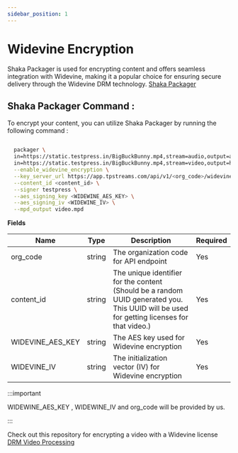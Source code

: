 ```yaml
---
sidebar_position: 1
---
```


# Widevine Encryption

Shaka Packager is used for encrypting content and offers seamless integration with Widevine, making it a popular choice for ensuring secure delivery through the Widevine DRM technology. [Shaka Packager](https://github.com/shaka-project/shaka-packager)


## Shaka Packager Command :
To encrypt your content, you can utilize Shaka Packager by running the following command 
:

```bash

  packager \
  in=https://static.testpress.in/BigBuckBunny.mp4,stream=audio,output=audio.mp4 \
  in=https://static.testpress.in/BigBuckBunny.mp4,stream=video,output=h264_360p.mp4 \
  --enable_widevine_encryption \
  --key_server_url https://app.tpstreams.com/api/v1/<org_code>/widevine_key/ \
  --content_id <content_id> \
  --signer testpress \
  --aes_signing_key <WIDEWINE_AES_KEY> \
  --aes_signing_iv <WIDEWINE_IV> \
  --mpd_output video.mpd

```

**Fields**

| Name              | Type         | Description                                                  | Required  |
| ---------------   | ------------ | --------------------------------------------------------     | --------- |
| org_code          | string       | The organization code for API endpoint                       | Yes       |
| content_id        | string       | The unique identifier for the content (Should be a random UUID generated you. This UUID will be used for getting licenses for that video.)                        | Yes       |
| WIDEVINE_AES_KEY  | string       | The AES key used for Widevine encryption                     | Yes       |
| WIDEVINE_IV       | string       | The initialization vector (IV) for Widevine encryption       | Yes       |

:::important

WIDEWINE_AES_KEY , WIDEWINE_IV  and org_code will be provided by us.

:::

Check out this repository for encrypting a video with a Widevine license
 [DRM Video Processing](https://github.com/testpress/drm-video-processing/) 